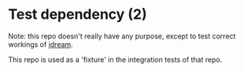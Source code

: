 
# Test dependency (2)

Note: this repo doesn't really have any purpose,
except to test correct workings of [idream](https://github.com/idream-build/idream.git).

This repo is used as a 'fixture' in the integration tests of that repo.
